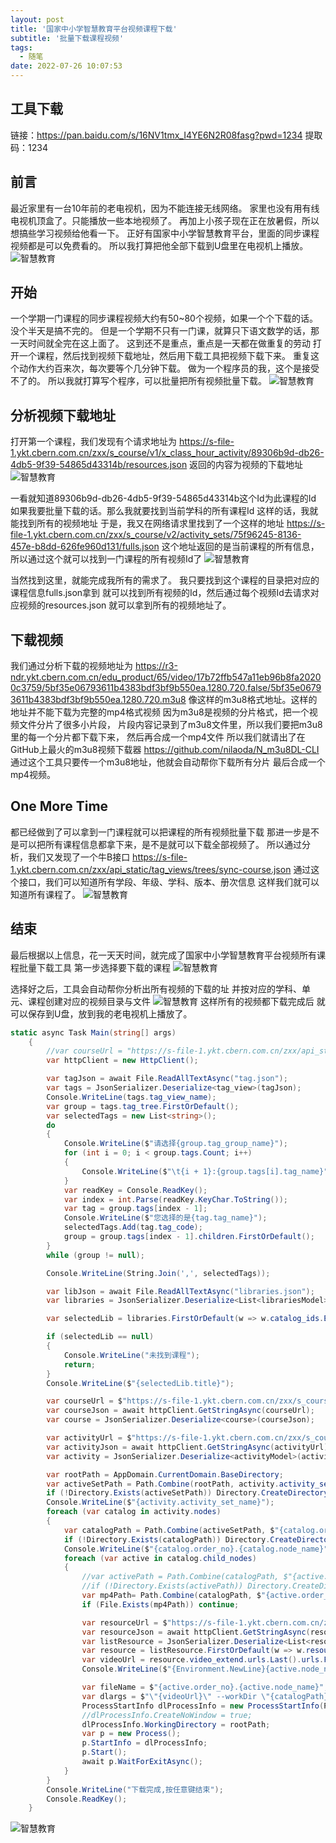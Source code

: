 ```yaml
---
layout: post
title: '国家中小学智慧教育平台视频课程下载'
subtitle: '批量下载课程视频'
tags:
  - 随笔
date: 2022-07-26 10:07:53
---
```


## 工具下载

链接：https://pan.baidu.com/s/16NV1tmx_I4YE6N2R08fasg?pwd=1234
提取码：1234

## 前言

最近家里有一台10年前的老电视机，因为不能连接无线网络。
家里也没有用有线电视机顶盒了。只能播放一些本地视频了。
再加上小孩子现在正在放暑假，所以想搞些学习视频给他看一下。
正好有国家中小学智慧教育平台，里面的同步课程视频都是可以免费看的。
所以我打算把他全部下载到U盘里在电视机上播放。
![智慧教育](1.png)

## 开始

一个学期一门课程的同步课程视频大约有50~80个视频，如果一个个下载的话。没个半天是搞不完的。
但是一个学期不只有一门课，就算只下语文数学的话，那一天时间就全完在这上面了。
这到还不是重点，重点是一天都在做重复的劳动
打开一个课程，然后找到视频下载地址，然后用下载工具把视频下载下来。
重复这个动作大约百来次，每次要等个几分钟下载。
做为一个程序员的我，这个是接受不了的。
所以我就打算写个程序，可以批量把所有视频批量下载。
![智慧教育](2.png)

## 分析视频下载地址

打开第一个课程，我们发现有个请求地址为
https://s-file-1.ykt.cbern.com.cn/zxx/s_course/v1/x_class_hour_activity/89306b9d-db26-4db5-9f39-54865d43314b/resources.json
返回的内容为视频的下载地址
![智慧教育](3.png)


一看就知道89306b9d-db26-4db5-9f39-54865d43314b这个Id为此课程的Id
如果我要批量下载的话。那么我就要找到当前学科的所有课程Id
这样的话，我就能找到所有的视频地址
于是，我又在网络请求里找到了一个这样的地址
https://s-file-1.ykt.cbern.com.cn/zxx/s_course/v2/activity_sets/75f96245-8136-457e-b8dd-626fe960d131/fulls.json
这个地址返回的是当前课程的所有信息，所以通过这个就可以找到一门课程的所有视频Id了
![智慧教育](4.png)

当然找到这里，就能完成我所有的需求了。
我只要找到这个课程的目录把对应的课程信息fulls.json拿到
就可以找到所有视频的Id，然后通过每个视频Id去请求对应视频的resources.json
就可以拿到所有的视频地址了。

## 下载视频

我们通过分析下载的视频地址为
https://r3-ndr.ykt.cbern.com.cn/edu_product/65/video/17b72ffb547a11eb96b8fa20200c3759/5bf35e06793611b4383bdf3bf9b550ea.1280.720.false/5bf35e06793611b4383bdf3bf9b550ea.1280.720.m3u8
像这样的m3u8格式地址。这样的地址并不能下载为完整的mp4格式视频
因为m3u8是视频的分片格式，把一个视频文件分片了很多小片段，
片段内容记录到了m3u8文件里，所以我们要把m3u8里的每一个分片都下载下来，
然后再合成一个mp4文件
所以我们就请出了在GitHub上最火的m3u8视频下载器
https://github.com/nilaoda/N_m3u8DL-CLI
通过这个工具只要传一个m3u8地址，他就会自动帮你下载所有分片
最后合成一个mp4视频。

## One More Time

都已经做到了可以拿到一门课程就可以把课程的所有视频批量下载
那进一步是不是可以把所有课程信息都拿下来，是不是就可以下载全部视频了。
所以通过分析，我们又发现了一个牛B接口
https://s-file-1.ykt.cbern.com.cn/zxx/api_static/tag_views/trees/sync-course.json
通过这个接口，我们可以知道所有学段、年级、学科、版本、册次信息
这样我们就可以知道所有课程了。
![智慧教育](5.png)

## 结束

最后根据以上信息，花一天天时间，就完成了国家中小学智慧教育平台视频所有课程批量下载工具
第一步选择要下载的课程
![智慧教育](6.png)

选择好之后，工具会自动帮你分析出所有视频的下载的址
并按对应的学科、单元、课程创建对应的视频目录与文件
![智慧教育](7.png)
这样所有的视频都下载完成后
就可以保存到U盘，放到我的老电视机上播放了。

```C#
static async Task Main(string[] args)
    {
        //var courseUrl = "https://s-file-1.ykt.cbern.com.cn/zxx/api_static/tag_views/trees/sync-course.json";
        var httpClient = new HttpClient();

        var tagJson = await File.ReadAllTextAsync("tag.json");
        var tags = JsonSerializer.Deserialize<tag_view>(tagJson);
        Console.WriteLine(tags.tag_view_name);
        var group = tags.tag_tree.FirstOrDefault();
        var selectedTags = new List<string>();
        do
        {
            Console.WriteLine($"请选择{group.tag_group_name}");
            for (int i = 0; i < group.tags.Count; i++)
            {
                Console.WriteLine($"\t{i + 1}:{group.tags[i].tag_name}");
            }
            var readKey = Console.ReadKey();
            var index = int.Parse(readKey.KeyChar.ToString());
            var tag = group.tags[index - 1];
            Console.WriteLine($"您选择的是{tag.tag_name}");
            selectedTags.Add(tag.tag_code);
            group = group.tags[index - 1].children.FirstOrDefault();
        }
        while (group != null);

        Console.WriteLine(String.Join(',', selectedTags));

        var libJson = await File.ReadAllTextAsync("libraries.json");
        var libraries = JsonSerializer.Deserialize<List<librariesModel>>(libJson);

        var selectedLib = libraries.FirstOrDefault(w => w.catalog_ids.Except(selectedTags).Count() == 0);

        if (selectedLib == null)
        {
            Console.WriteLine("未找到课程");
            return;
        }
        Console.WriteLine($"{selectedLib.title}");

        var courseUrl = $"https://s-file-1.ykt.cbern.com.cn/zxx/s_course/v2/business_courses/{selectedLib.resource_id}/course_relative_infos/zh-CN.json";
        var courseJson = await httpClient.GetStringAsync(courseUrl);
        var course = JsonSerializer.Deserialize<course>(courseJson);

        var activityUrl = $"https://s-file-1.ykt.cbern.com.cn/zxx/s_course/v2/activity_sets/{course.course_detail.activity_set_id}/fulls.json";
        var activityJson = await httpClient.GetStringAsync(activityUrl);
        var activity = JsonSerializer.Deserialize<activityModel>(activityJson);

        var rootPath = AppDomain.CurrentDomain.BaseDirectory;
        var activeSetPath = Path.Combine(rootPath, activity.activity_set_name);
        if (!Directory.Exists(activeSetPath)) Directory.CreateDirectory(activeSetPath);
        Console.WriteLine($"{activity.activity_set_name}");
        foreach (var catalog in activity.nodes)
        {
            var catalogPath = Path.Combine(activeSetPath, $"{catalog.order_no}.{catalog.node_name}");
            if (!Directory.Exists(catalogPath)) Directory.CreateDirectory(catalogPath);
            Console.WriteLine($"{catalog.order_no}.{catalog.node_name}");
            foreach (var active in catalog.child_nodes)
            {
                //var activePath = Path.Combine(catalogPath, $"{active.order_no}.{active.node_name}");
                //if (!Directory.Exists(activePath)) Directory.CreateDirectory(activePath);
                var mp4Path= Path.Combine(catalogPath, $"{active.order_no}.{active.node_name}.mp4");
                if (File.Exists(mp4Path)) continue;

                var resourceUrl = $"https://s-file-1.ykt.cbern.com.cn/zxx/s_course/v1/x_class_hour_activity/{active.node_id}/resources.json";
                var resourceJson = await httpClient.GetStringAsync(resourceUrl);
                var listResource = JsonSerializer.Deserialize<List<resourcesModel>>(resourceJson);
                var resource = listResource.FirstOrDefault(w => w.resource_type == "video");
                var videoUrl = resource.video_extend.urls.Last().urls.FirstOrDefault();
                Console.WriteLine($"{Environment.NewLine}{active.node_name}{Environment.NewLine}{videoUrl}");

                var fileName = $"{active.order_no}.{active.node_name}";
                var dlargs = $"\"{videoUrl}\" --workDir \"{catalogPath}\" --saveName \"{fileName}\" --enableDelAfterDone ";
                ProcessStartInfo dlProcessInfo = new ProcessStartInfo(Path.Combine(rootPath, "N_m3u8DL-CLI_v3.0.1.exe"), dlargs);
                //dlProcessInfo.CreateNoWindow = true;
                dlProcessInfo.WorkingDirectory = rootPath;
                var p = new Process();
                p.StartInfo = dlProcessInfo;
                p.Start();
                await p.WaitForExitAsync();
            }
        }
        Console.WriteLine("下载完成,按任意键结束");
        Console.ReadKey();
    }
```

![智慧教育](0.png)
